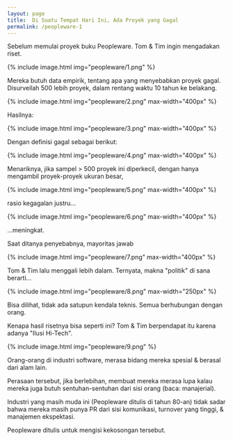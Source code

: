```yaml
---
layout: page
title:  Di Suatu Tempat Hari Ini, Ada Proyek yang Gagal 
permalink: /peopleware-1
---
```


Sebelum memulai proyek buku Peopleware. Tom & Tim ingin mengadakan riset. 

{% include image.html
            img="peopleware/1.png"
            %}

Mereka butuh data empirik, tentang apa yang menyebabkan proyek gagal. Disurveilah 500 lebih proyek, dalam rentang waktu 10 tahun ke belakang.

{% include image.html
            img="peopleware/2.png"
            max-width="400px"
            %}

Hasilnya:

{% include image.html
            img="peopleware/3.png"
            max-width="400px"
            %}

Dengan definisi gagal sebagai berikut:

{% include image.html
            img="peopleware/4.png"
            max-width="400px"
            %}

Menariknya, jika sampel > 500 proyek ini diperkecil, dengan hanya mengambil proyek-proyek ukuran besar, 

{% include image.html
            img="peopleware/5.png"
            max-width="400px"
            %}

rasio kegagalan justru...

{% include image.html
            img="peopleware/6.png"
            max-width="400px"
            %}

...meningkat.

Saat ditanya penyebabnya, mayoritas jawab 

{% include image.html
            img="peopleware/7.png"
            max-width="400px"
            %}

Tom & Tim lalu menggali lebih dalam. Ternyata, makna "politik" di sana berarti...

{% include image.html
            img="peopleware/8.png"
            max-width="250px"
            %}

Bisa dilihat, tidak ada satupun kendala teknis. Semua berhubungan dengan orang.

Kenapa hasil risetnya bisa seperti ini? Tom & Tim berpendapat itu karena adanya "Ilusi Hi-Tech".

{% include image.html
            img="peopleware/9.png"
            %}

Orang-orang di industri software, merasa bidang mereka spesial & berasal dari alam lain. 

Perasaan tersebut, jika berlebihan, membuat mereka merasa lupa kalau mereka juga butuh sentuhan-sentuhan dari sisi orang (baca: manajerial).

Industri yang masih muda ini (Peopleware ditulis di tahun 80-an) tidak sadar bahwa mereka masih punya PR dari sisi komunikasi, turnover yang tinggi, & manajemen ekspektasi.

Peopleware ditulis untuk mengisi kekosongan tersebut.

